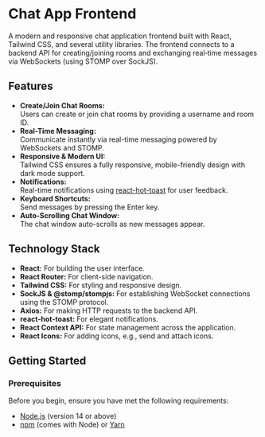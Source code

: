 # Chat App Frontend

A modern and responsive chat application frontend built with React, Tailwind CSS, and several utility libraries. The frontend connects to a backend API for creating/joining rooms and exchanging real‑time messages via WebSockets (using STOMP over SockJS).

## Features

- **Create/Join Chat Rooms:**  
  Users can create or join chat rooms by providing a username and room ID.
- **Real-Time Messaging:**  
  Communicate instantly via real-time messaging powered by WebSockets and STOMP.
- **Responsive & Modern UI:**  
  Tailwind CSS ensures a fully responsive, mobile-friendly design with dark mode support.
- **Notifications:**  
  Real-time notifications using [react-hot-toast](https://react-hot-toast.com/) for user feedback.
- **Keyboard Shortcuts:**  
  Send messages by pressing the Enter key.
- **Auto-Scrolling Chat Window:**  
  The chat window auto-scrolls as new messages appear.

## Technology Stack

- **React:** For building the user interface.
- **React Router:** For client-side navigation.
- **Tailwind CSS:** For styling and responsive design.
- **SockJS & @stomp/stompjs:** For establishing WebSocket connections using the STOMP protocol.
- **Axios:** For making HTTP requests to the backend API.
- **react-hot-toast:** For elegant notifications.
- **React Context API:** For state management across the application.
- **React Icons:** For adding icons, e.g., send and attach icons.

## Getting Started

### Prerequisites

Before you begin, ensure you have met the following requirements:

- [Node.js](https://nodejs.org/) (version 14 or above)
- [npm](https://www.npmjs.com/) (comes with Node) or [Yarn](https://yarnpkg.com/)
